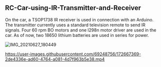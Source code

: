 ## RC-Car-using-IR-Transmitter-and-Receiver

On the car, a TSOP1738 IR receiver is used in connection with an Arduino.
The transmitter currently uses a standard television remote to send IR signals.
Four 60 rpm BO motors and one l298n motor driver are used in the car.
As of now, two 18650 lithium batteries are used in series for power.


![IMG_20210627_180449](https://user-images.githubusercontent.com/69248756/172667082-1249f49f-9ed6-49a1-b3ce-03f74712c482.jpg)




https://user-images.githubusercontent.com/69248756/172667369-2de4336e-ad60-4764-a081-4d7f963b5e38.mp4

